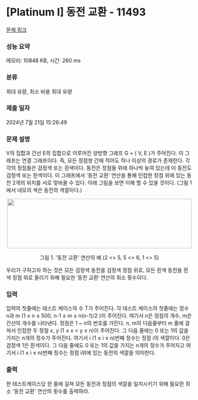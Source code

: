 # [Platinum I] 동전 교환 - 11493 

[문제 링크](https://www.acmicpc.net/problem/11493) 

### 성능 요약

메모리: 10848 KB, 시간: 260 ms

### 분류

최대 유량, 최소 비용 최대 유량

### 제출 일자

2024년 7월 21일 15:26:49

### 문제 설명

<p>V의 집합과 간선 E의 집합으로 이루어진 양방향 그래프 G = ( V, E )가 주어진다. 이 그래프는 연결 그래프이다. 즉, 모든 정점쌍 간에 적어도 하나 이상의 경로가 존재한다. 각각의 정점들은 검정색 또는 흰색이다. 동전은 정점들 위에 하나씩 놓여 있는데 이 동전도 검정색 또는 흰색이다. 이 그래프에서 '동전 교환' 연산을 통해 인접한 정점 위에 있는 동전 2개의 위치를 서로 맞바꿀 수 있다. 아래 그림을 보면 이해 할 수 있을 것이다. (그림 1에서 네모의 색은 동전의 색깔이다.)</p>

<p><img alt="" src="https://onlinejudgeimages.s3-ap-northeast-1.amazonaws.com/problem/11493/1.png" style="display:block; height:133.973px; margin:auto; width:499px"></p>

<p style="text-align: center;">그림 1. '동전 교환' 연산의 예 (2 <> 5, 5 <> 6, 1 <> 5)</p>

<p>우리가 구하고자 하는 것은 <span style="background-color:initial; font-family:arial,helvetica,verdana,tahoma,sans-serif">모든 검정색 동전을</span><span style="background-color:initial; font-family:arial,helvetica,verdana,tahoma,sans-serif"> 검정색 정점 위로, 모든 흰색 동전을</span><span style="background-color:initial; font-family:arial,helvetica,verdana,tahoma,sans-serif"> 흰색 정점 위로</span><span style="background-color:initial; font-family:arial,helvetica,verdana,tahoma,sans-serif"> 올리기 위해 필요한 '동전 교환' 연산의 최소 횟수이다.</span></p>

### 입력 

 <p>입력의 첫줄에는 테스트 케이스의 수 T가 주어진다. 각 테스트 케이스의 첫줄에는 정수 n과 m (1 ≤ n ≤ 500, n-1 ≤ m ≤ n(n-1)/2 )이 주어진다. 여기서 n은 정점의 개수, m은 간선의 개수를 나타낸다. 정점은 1 ~ n의 번호를 가진다. n, m의 다음줄부터 m 줄에 걸쳐서 인접한 두 정점 x, y (1 ≤ x < y ≤ n)이 주어진다. 그 다음 줄에는 0 또는 1의 값을 가지는 n개의 정수가 주어진다. 여기서 i (1 ≤ i ≤ n)번째 정수는 정점 i의 색깔이다. 0은 검정색 1은 흰색이다. 그 다음 줄에도 0 또는 1의 값을 가지는 n개의 정수가 주어지고 여기서 i (1 ≤ i ≤ n)번째 정수는 정점 i위에 있는 동전의 색깔을 의미한다.</p>

### 출력 

 <p>한 테스트케이스당 한 줄에 걸쳐 모든 동전과 정점의 색깔을 일치시키기 위해 필요한 최소 '동전 교환' 연산의 횟수를 출력하라.</p>

